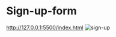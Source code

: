 # Sign-up-form
http://127.0.0.1:5500/index.html
![sign-up](https://user-images.githubusercontent.com/97398977/160016462-3a4cd695-e9ce-4db4-ab4b-3c841de44d8d.png)
